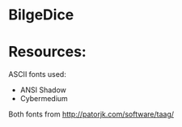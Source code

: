 # BilgeDice

# Resources:
ASCII fonts used:
* ANSI Shadow
* Cybermedium

Both fonts from http://patorjk.com/software/taag/
